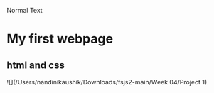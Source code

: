 Normal Text

# My first webpage
## html and css
![](/Users/nandinikaushik/Downloads/fsjs2-main/Week 04/Project 1)
